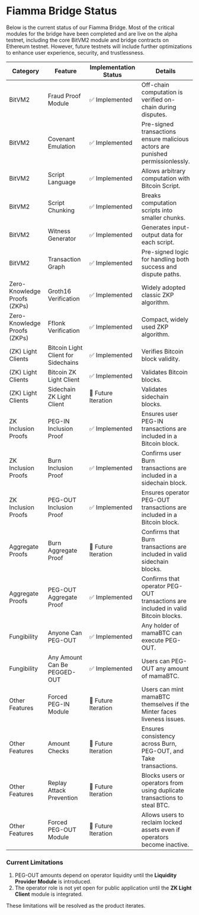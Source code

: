 # Fiamma Bridge Status

Below is the current status of our Fiamma Bridge. Most of the critical modules for the bridge have been completed and are live on the alpha testnet, including the core BitVM2 module and bridge contracts on Ethereum testnet. However, future testnets will include further optimizations to enhance user experience, security, and trustlessness.

<table><thead><tr><th width="128">Category</th><th width="168">Feature</th><th width="152">Implementation Status</th><th>Details</th></tr></thead><tbody><tr><td>BitVM2</td><td>Fraud Proof Module</td><td>✅ Implemented</td><td>Off-chain computation is verified on-chain during disputes.</td></tr><tr><td>BitVM2</td><td>Covenant Emulation</td><td>✅ Implemented</td><td>Pre-signed transactions ensure malicious actors are punished permissionlessly.</td></tr><tr><td>BitVM2</td><td>Script Language</td><td>✅ Implemented</td><td>Allows arbitrary computation with Bitcoin Script.</td></tr><tr><td>BitVM2</td><td>Script Chunking</td><td>✅ Implemented</td><td>Breaks computation scripts into smaller chunks.</td></tr><tr><td>BitVM2</td><td>Witness Generator</td><td>✅ Implemented</td><td>Generates input-output data for each script.</td></tr><tr><td>BitVM2</td><td>Transaction Graph</td><td>✅ Implemented</td><td>Pre-signed logic for handling both success and dispute paths.</td></tr><tr><td>Zero-Knowledge Proofs (ZKPs)</td><td>Groth16 Verification</td><td>✅ Implemented</td><td>Widely adopted classic ZKP algorithm.</td></tr><tr><td>Zero-Knowledge Proofs (ZKPs)</td><td>Fflonk Verification</td><td>✅ Implemented</td><td>Compact, widely used ZKP algorithm.</td></tr><tr><td>(ZK) Light Clients</td><td>Bitcoin Light Client for Sidechains</td><td>✅ Implemented</td><td>Verifies Bitcoin block validity.</td></tr><tr><td>(ZK) Light Clients</td><td>Bitcoin ZK Light Client</td><td>✅ Implemented</td><td>Validates Bitcoin blocks.</td></tr><tr><td>(ZK) Light Clients</td><td>Sidechain ZK Light Client</td><td>🔄 Future Iteration</td><td>Validates sidechain blocks.</td></tr><tr><td>ZK Inclusion Proofs</td><td>PEG-IN Inclusion Proof</td><td>✅ Implemented</td><td>Ensures user PEG-IN transactions are included in a Bitcoin block.</td></tr><tr><td>ZK Inclusion Proofs</td><td>Burn Inclusion Proof</td><td>✅ Implemented</td><td>Confirms user Burn transactions are included in a sidechain block.</td></tr><tr><td>ZK Inclusion Proofs</td><td>PEG-OUT Inclusion Proof</td><td>✅ Implemented</td><td>Ensures operator PEG-OUT transactions are included in a Bitcoin block.</td></tr><tr><td>Aggregate Proofs</td><td>Burn Aggregate Proof</td><td>🔄 Future Iteration</td><td>Confirms that Burn transactions are included in valid sidechain blocks.</td></tr><tr><td>Aggregate Proofs</td><td>PEG-OUT Aggregate Proof</td><td>✅ Implemented</td><td>Confirms that operator PEG-OUT transactions are included in valid Bitcoin blocks.</td></tr><tr><td>Fungibility</td><td>Anyone Can PEG-OUT</td><td>✅ Implemented</td><td>Any holder of mamaBTC can execute PEG-OUT.</td></tr><tr><td>Fungibility</td><td>Any Amount Can Be PEGGED-OUT</td><td>✅ Implemented</td><td>Users can PEG-OUT any amount of mamaBTC.</td></tr><tr><td>Other Features</td><td>Forced PEG-IN Module</td><td>🔄 Future Iteration</td><td>Users can mint mamaBTC themselves if the Minter faces liveness issues.</td></tr><tr><td>Other Features</td><td>Amount Checks</td><td>🔄 Future Iteration</td><td>Ensures consistency across Burn, PEG-OUT, and Take transactions.</td></tr><tr><td>Other Features</td><td>Replay Attack Prevention</td><td>🔄 Future Iteration</td><td>Blocks users or operators from using duplicate transactions to steal BTC.</td></tr><tr><td>Other Features</td><td>Forced PEG-OUT Module</td><td>🔄 Future Iteration</td><td>Allows users to reclaim locked assets even if operators become inactive.</td></tr></tbody></table>

### Current Limitations

1. PEG-OUT amounts depend on operator liquidity until the **Liquidity Provider Module** is introduced.
2. The operator role is not yet open for public application until the **ZK Light Client** module is integrated.&#x20;

These limitations will be resolved as the product iterates.
